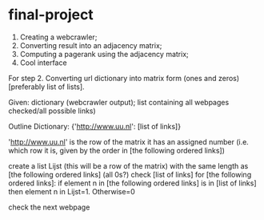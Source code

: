 # final-project

1. Creating a webcrawler;
2. Converting result into an adjacency matrix;
3. Computing a pagerank using the adjacency matrix;
4. Cool interface

For step 2.
Converting url dictionary into matrix form (ones and zeros) [preferably list of lists].

Given: dictionary (webcrawler output); list containing all webpages checked/all possible links)

Outline
Dictionary: {'http://www.uu.nl': [list of links]}

'http://www.uu.nl' is the row of the matrix
it has an assigned number (i.e. which row it is, given by the order in [the following ordered links])

create a list Lijst (this will be a row of the matrix) with the same length as [the following ordered links] (all 0s?)
check [list of links] for [the following ordered links]:
if element n in [the following ordered links] is in [list of links] then element n in Lijst=1. Otherwise=0

check the next webpage

